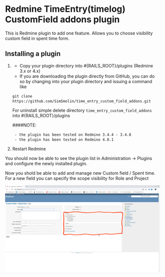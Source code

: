 # Redmine TimeEntry(timelog) CustomField addons plugin 

This is Redmine plugin to add one feature. Allows you to choose visibility custom field in spent time form.

## Installing a plugin

1. 
   * Copy your plugin directory into #{RAILS_ROOT}/plugins (Redmine 3.x or 4.x) 
   * If you are downloading the plugin directly from GitHub, you can do so by changing into your plugin directory and issuing a command like 

    ```
    git clone https://github.com/SimSmolin/time_entry_custom_field_addons.git
    ```
    For uninstall simple delete directory ```time_entry_custom_field_addons``` into #{RAILS_ROOT}/plugins 

    ####NOTE: 
   
        - the plugin has been tested on Redmine 3.4.4 - 3.4.8
        - the plugin has been tested on Redmine 4.0.1 

2. Restart Redmine

You should now be able to see the plugin list in Administration -> Plugins and configure the newly installed plugin.

Now you shold be able to add and manage new Custom field / Spent time.
For a new field you can specify the scope visibility for Role and Project 

![screen](https://github.com/SimSmolin/MyPrintScreen/raw/master/screen.jpg "Screen")



